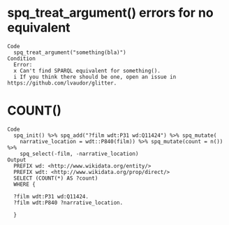 # spq_treat_argument() errors for no equivalent

    Code
      spq_treat_argument("something(bla)")
    Condition
      Error:
      x Can't find SPARQL equivalent for something().
      i If you think there should be one, open an issue in https://github.com/lvaudor/glitter.

# COUNT()

    Code
      spq_init() %>% spq_add("?film wdt:P31 wd:Q11424") %>% spq_mutate(
        narrative_location = wdt::P840(film)) %>% spq_mutate(count = n()) %>%
        spq_select(-film, -narrative_location)
    Output
      PREFIX wd: <http://www.wikidata.org/entity/>
      PREFIX wdt: <http://www.wikidata.org/prop/direct/>
      SELECT (COUNT(*) AS ?count)
      WHERE {
      
      ?film wdt:P31 wd:Q11424.
      ?film wdt:P840 ?narrative_location.
      
      }
      

